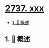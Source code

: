 # [2737. xxx](https://github.com/Tdahuyou/TNotes.leetcode/tree/main/notes/2737.%20xxx)

<!-- region:toc -->

- [1. 📝 概述](#1--概述)

<!-- endregion:toc -->

## 1. 📝 概述
